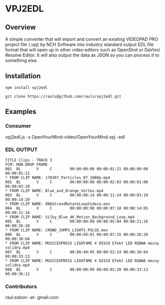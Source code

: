 VPJ2EDL
========

## Overview

A simple converter that will import and convert an existing VIDEOPAD PRO
project file (.vpj) by NCH Software into industry standard output EDL file
format that will open up in other video editors such as OpenShot or
DaVinci Resolve Editor. It will also output the data as JSON so you can 
process it to something else.

## Installation

`npm install vpj2edl`

`git clone https://rauls@github.com/rauls/vpj2edl.git`

## Examples

### Consumer

vpj2edl.js -s OpenYourMind-video/OpenYourMind.vpj -edl

### EDL OUTPUT
```
TITLE Clips - TRACK 3
FCM: NON-DROP FRAME
001  BL       V     C        00:00:00:00 00:00:01:21 00:00:00:00 00:00:01:21
* FROM CLIP NAME: 170307_Particles_07_1080p.mp4
002  BL       V     C        00:00:00:00 00:00:02:03 00:00:01:06 00:00:03:10
* FROM CLIP NAME: Blue_and_Orange_Vortex.mp4
003  BL       V     C        00:00:00:14 00:00:11:24 00:00:03:10 00:00:14:20
* FROM CLIP NAME: DNAStrandRotateLoopVidevo.mov
004  BL       V     C        00:00:00:00 00:00:07:10 00:00:14:05 00:00:21:16
* FROM CLIP NAME: Silky_Blue_4K_Motion_Background_Loop.mp4
005  BL       V     C        00:00:00:00 00:00:05:04 00:00:21:16 00:00:26:20
* FROM CLIP NAME: CROWD_JUMPS_LIGHTS_PULSE.mov
006  BL       V     C        00:00:04:01 00:00:07:15 00:00:26:20 00:00:30:04
* FROM CLIP NAME: MUSICEXPRESS LIGHT4ME 4 DISCO Efekt LED RGBWA mocny solidny.mp4
007  BL       V     C        00:00:49:05 00:00:52:14 00:00:30:04 00:00:33:13
* FROM CLIP NAME: MUSICEXPRESS LIGHT4ME 4 DISCO Efekt LED RGBWA mocny solidny.mp4
008  BL       V     C        00:00:00:00 00:00:02:28 00:00:33:13 00:00:36:11
```

### Contributors

raul.sobon -at- gmail.com

